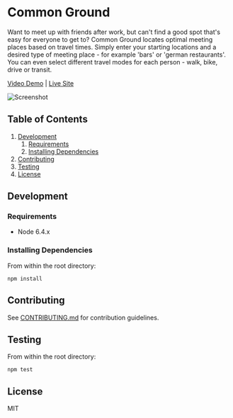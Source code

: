 # Common Ground

 Want to meet up with friends after work, but can't find a good spot that's easy for everyone to get to? Common Ground locates optimal meeting places based on travel times. Simply enter your starting locations and a desired type of meeting place - for example 'bars' or 'german restaurants'. You can even select different travel modes for each person - walk, bike, drive or transit. 
 
 [Video Demo](https://youtu.be/I3OBtvNeGOs)  |  [Live Site](https://findcommonground.herokuapp.com/)
 
 ![Screenshot](screenshots/screenshot-3-anchors.png "screenshot")

## Table of Contents

1. [Development](#development)
    1. [Requirements](#requirements)
    1. [Installing Dependencies](#installing-dependencies)
1. [Contributing](#contributing)
1. [Testing](#testing)
1. [License](#license)

## Development

### Requirements

- Node 6.4.x

### Installing Dependencies

From within the root directory:
```
npm install
```

## Contributing

See [CONTRIBUTING.md](CONTRIBUTING.md) for contribution guidelines.

## Testing

From within the root directory:
```
npm test
```

## License

MIT
